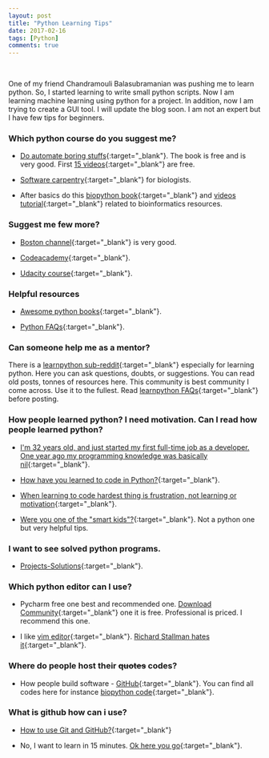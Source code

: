 ```yaml
---
layout: post
title: "Python Learning Tips"
date: 2017-02-16
tags: [Python]
comments: true
---
```

&nbsp;

One of my friend Chandramouli Balasubramanian was pushing me to learn python. So, I started learning to write small python scripts. Now I am learning machine learning using python for a project. In addition, now I am trying to create a GUI tool. I will update the blog soon. I am not an expert but I have few tips for beginners.

### Which python course do you suggest me?

* [Do automate boring stuffs](https://automatetheboringstuff.com/){:target="_blank"}. The book is free and is very good. First [15 videos](https://www.youtube.com/watch?v=1F_OgqRuSdI&list=PL0-84-yl1fUnRuXGFe_F7qSH1LEnn9LkW){:target="_blank"}  are free.



* [Software carpentry](https://software-carpentry.org/blog/2013/10/python-for-biologists.html){:target="_blank"} for biologists.



* After basics do this [biopython book](http://biopython.org/DIST/docs/tutorial/Tutorial.html){:target="_blank"} and [videos tutorial](https://www.youtube.com/watch?v=l8wLaoEGbUI){:target="_blank"} related to bioinformatics resources.

### Suggest me few more?


* [Boston channel](https://www.youtube.com/watch?v=HBxCHonP6Ro&list=PL6gx4Cwl9DGAcbMi1sH6oAMk4JHw91mC_){:target="_blank"} is very good.



* [Codeacademy](https://www.codecademy.com/learn/python){:target="_blank"}.



* [Udacity course](https://www.udacity.com/course/programming-foundations-with-python--ud036){:target="_blank"}.




### Helpful resources


* [Awesome python books](https://github.com/Junnplus/awesome-python-books){:target="_blank"}.


* [Python FAQs](https://docs.python.org/3/faq/){:target="_blank"}.


### Can someone help me as a mentor?


There is a [learnpython sub-reddit](https://www.reddit.com/r/learnpython/){:target="_blank"} especially for learning python. Here you can ask questions, doubts, or suggestions. You can read old posts, tonnes of resources here. This community is best community I come across. Use it to the fullest. Read [learnpython FAQs](https://www.reddit.com/r/learnpython/wiki/faq){:target="_blank"} before posting.


### How people learned python? I need motivation. Can I read how people learned python?

* [I'm 32 years old, and just started my first full-time job as a developer. One year ago my programming knowledge was basically nil](https://www.reddit.com/r/learnprogramming/comments/34r807/im_32_years_old_and_just_started_my_first/){:target="_blank"}.

* [How have you learned to code in Python?](https://www.reddit.com/r/learnpython/comments/3zwxws/how_have_you_learned_to_code_in_python/){:target="_blank"}.

* [When learning to code hardest thing is frustration, not learning or motivation](https://www.reddit.com/r/learnprogramming/comments/4f7zss/when_learning_to_code_hardest_thing_is/){:target="_blank"}.

* [Were you one of the "smart kids"?](https://www.reddit.com/r/getdisciplined/comments/3piu8r/advice_were_you_one_of_the_smart_kids/){:target="_blank"}. Not a python one but very helpful tips.




### I want to see solved python programs.

* [Projects-Solutions](https://github.com/karan/Projects-Solutions){:target="_blank"}.


### Which python editor can I use?

* Pycharm free one best and recommended one. [Download Community](https://www.jetbrains.com/pycharm/download/#section=linux){:target="_blank"} one it is free. Professional is priced. I recommend this one.

* I like [vim editor](http://www.vim.org/){:target="_blank"}.  [Richard Stallman hates it](https://www.youtube.com/watch?v=S76pHIYx3ik){:target="_blank"}.

### Where do people host their ~~quotes~~ codes?

* How people build software - [GitHub](https://github.com/personal){:target="_blank"}. You can find all codes here for instance [biopython code](https://github.com/biopython/biopython){:target="_blank"}.


### What is github how can i use?
* [How to use Git and GitHub?](https://www.udacity.com/course/how-to-use-git-and-github--ud775){:target="_blank"}

* No, I want to learn in 15 minutes. [Ok here you go](https://try.github.io/levels/1/challenges/1){:target="_blank"}.
